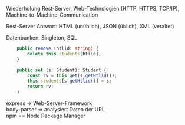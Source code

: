 Wiederholung Rest-Server, Web-Technologien (HTTP, HTTPS, TCP/IP), Machine-to-Machine-Communication  
  
Rest-Server Antwort: HTML (unüblich), JSON (üblich), XML (veraltet)  
  
Datenbanken: Singleton, SQL  
  
```typescript
    public remove (htlid: string) {
        delete this.students[htlid];
    }

    public set (s: Student): Student {
        const rv = this.get(s.getHtlid());
        this.students[s.getHtlid()] = s;
        return rv;
    }
```
  
express => Web-Server-Framework  
body-parser => analysiert Daten der URL  
npm == Node Package Manager  
